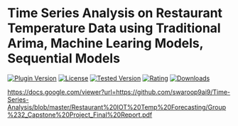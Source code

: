 # Time Series Analysis on Restaurant Temperature Data using Traditional Arima, Machine Learing Models, Sequential Models
[![Plugin Version](https://img.shields.io/wordpress/plugin/v/dirtysuds-embed-pdf.svg)](https://wordpress.org/plugins/dirtysuds-embed-pdf/)
[![License](https://img.shields.io/badge/license-GPLv2-blue.svg)](https://wordpress.org/about/license/)
[![Tested Version](https://img.shields.io/wordpress/v/dirtysuds-embed-pdf.svg)](https://wordpress.org/plugins/dirtysuds-embed-pdf/)
[![Rating](https://img.shields.io/wordpress/plugin/r/dirtysuds-embed-pdf.svg)](https://wordpress.org/support/view/plugin-reviews/dirtysuds-embed-pdf)
[![Downloads](https://img.shields.io/wordpress/plugin/dt/dirtysuds-embed-pdf.svg)](https://wordpress.org/plugins/dirtysuds-embed-pdf/)

https://docs.google.com/viewer?url=https://github.com/swaroop9ai9/Time-Series-Analysis/blob/master/Restaurant%20IOT%20Temp%20Forecasting/Group%232_Capstone%20Project_Final%20Report.pdf
